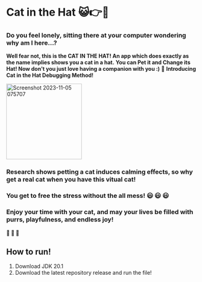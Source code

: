 # **Cat in the Hat** :smiley_cat::point_right::tophat:

### **Do you feel lonely, sitting there at your computer wondering why am I here...?**
**Well fear not, this is the CAT IN THE HAT! An app which does exactly as the name implies shows you a cat in a hat.**
**You can Pet it and Change its Hat! Now don't you just love having a companion with you :)**  :dancer:
**Introducing Cat in the Hat Debugging Method!**

<img width="200" alt="Screenshot 2023-11-05 075707" src="https://github.com/UBH-Fall2023/ubh-fall2023-kofileong/assets/97703137/fdefe98d-f0ce-436d-8820-cf56c3075ede">

### **Research shows petting a cat induces calming effects, so why get a real cat when you have this vitual cat!** 
### **You get to free the stress without the all mess!** :smiley:	:smiley:	:smiley:	

### **Enjoy your time with your cat, and may your lives be filled with purrs, playfulness, and endless joy!** 
**:smiling_face_with_three_hearts: :smiling_face_with_three_hearts: :smiling_face_with_three_hearts:**

## How to run!
1) Download JDK 20.1
2) Download the latest repository release and run the file!

